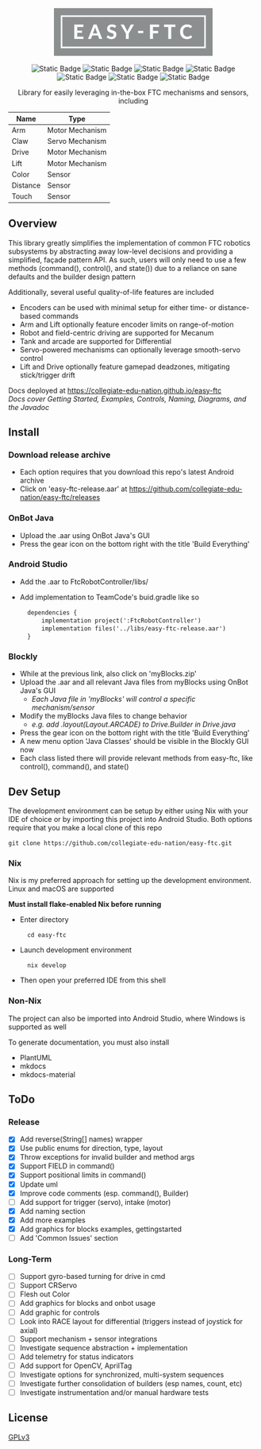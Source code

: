 <div align="center">
<img src='docs/img/logo/easy-ftc_color.png' height=96px>

![Static Badge](https://img.shields.io/badge/Version-1.0-blue)
![Static Badge](https://img.shields.io/badge/FTC_SDK-10.1.1-blue)
![Static Badge](https://img.shields.io/badge/Android_API-30-blue)
![Static Badge](https://img.shields.io/badge/OpenJDK-21.0.4-blue)
![Static Badge](https://img.shields.io/badge/Platforms-Linux,_macOS,_Windows-green)
![Static Badge](https://img.shields.io/badge/Coverage-97%25-green)
![Static Badge](https://img.shields.io/badge/Powered_by_Nix-grey?logo=nixOS&logoColor=white)

Library for easily leveraging in-the-box FTC mechanisms and sensors, including

| Name     | Type            |
| -------- | --------------- |
| Arm      | Motor Mechanism |
| Claw     | Servo Mechanism |
| Drive    | Motor Mechanism |
| Lift     | Motor Mechanism |
| Color    | Sensor          |
| Distance | Sensor          |
| Touch    | Sensor          |
</div>

## Overview

This library greatly simplifies the implementation of common FTC robotics subsystems by abstracting away low-level decisions and providing a simplified, façade pattern API. As such, users will only need to use a few methods (command(), control(), and state()) due to a reliance on sane defaults and the builder design pattern

Additionally, several useful quality-of-life features are included
* Encoders can be used with minimal setup for either time- or distance-based commands
* Arm and Lift optionally feature encoder limits on range-of-motion
* Robot and field-centric driving are supported for Mecanum
* Tank and arcade are supported for Differential
* Servo-powered mechanisms can optionally leverage smooth-servo control
* Lift and Drive optionally feature gamepad deadzones, mitigating stick/trigger drift

Docs deployed at https://collegiate-edu-nation.github.io/easy-ftc<br>
<i>Docs cover Getting Started, Examples, Controls, Naming, Diagrams, and the Javadoc</i>

## Install

### Download release archive
* Each option requires that you download this repo's latest Android archive
* Click on 'easy-ftc-release.aar' at https://github.com/collegiate-edu-nation/easy-ftc/releases

### OnBot Java
* Upload the .aar using OnBot Java's GUI
* Press the gear icon on the bottom right with the title 'Build Everything'

### Android Studio
* Add the .aar to FtcRobotController/libs/
* Add implementation to TeamCode's buid.gradle  like so

        dependencies {
            implementation project(':FtcRobotController')
            implementation files('../libs/easy-ftc-release.aar')
        }

### Blockly
* While at the previous link, also click on 'myBlocks.zip'
* Upload the .aar and all relevant Java files from myBlocks using OnBot Java's GUI
    * <i>Each Java file in 'myBlocks' will control a specific mechanism/sensor</i>
* Modify the myBlocks Java files to change behavior
    * <i>e.g. add .layout(Layout.ARCADE) to Drive.Builder in Drive.java</i>
* Press the gear icon on the bottom right with the title 'Build Everything'
* A new menu option 'Java Classes' should be visible in the Blockly GUI now
* Each class listed there will provide relevant methods from easy-ftc, like control(), command(), and state()

## Dev Setup
The development environment can be setup by either using Nix with your IDE of choice or by importing this project into Android Studio. Both options require that you make a local clone of this repo

    git clone https://github.com/collegiate-edu-nation/easy-ftc.git

### Nix
Nix is my preferred approach for setting up the development environment. Linux and macOS are supported

<b>Must install flake-enabled Nix before running</b>

* Enter directory

        cd easy-ftc

* Launch development environment

        nix develop

* Then open your preferred IDE from this shell

### Non-Nix
The project can also be imported into Android Studio, where Windows is supported as well

To generate documentation, you must also install

* PlantUML
* mkdocs
* mkdocs-material

## ToDo
### Release
- [x] Add reverse(String[] names) wrapper
- [x] Use public enums for direction, type, layout
- [x] Throw exceptions for invalid builder and method args
- [x] Support FIELD in command()
- [x] Support positional limits in command()
- [x] Update uml
- [x] Improve code comments (esp. command(), Builder)
- [ ] Add support for trigger (servo), intake (motor)
- [x] Add naming section
- [x] Add more examples
- [x] Add graphics for blocks examples, gettingstarted
- [ ] Add 'Common Issues' section

### Long-Term
- [ ] Support gyro-based turning for drive in cmd
- [ ] Support CRServo
- [ ] Flesh out Color
- [ ] Add graphics for blocks and onbot usage
- [ ] Add graphic for controls
- [ ] Look into RACE layout for differential (triggers instead of joystick for axial)
- [ ] Support mechanism + sensor integrations
- [ ] Investigate sequence abstraction + implementation
- [ ] Add telemetry for status indicators
- [ ] Add support for OpenCV, AprilTag
- [ ] Investigate options for synchronized, multi-system sequences
- [ ] Investigate further consolidation of builders (esp names, count, etc)
- [ ] Investigate instrumentation and/or manual hardware tests

## License
[GPLv3](COPYING)